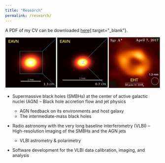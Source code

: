 ```yaml
---
title: "Research"
permalink: /research/
---
```


A PDF of my CV can be downloaded [here](/files/CV2023_IljeCho.pdf){:target="_blank"}.

![image](/assets/EAVN_EHT_sgra.png)

* Supermassive black holes (SMBHs) at the center of active galactic nuclei (AGN) – Black hole accretion flow and jet physics
  - AGN feedback on its environments and host galaxy
  - The intermediate-mass black holes

* Radio astronomy with the very long baseline interferometry (VLBI) – High-resolution imaging of the SMBHs and the AGN jets
  - VLBI astrometry & polarimetry

* Software development for the VLBI data calibration, imaging, and analysis
